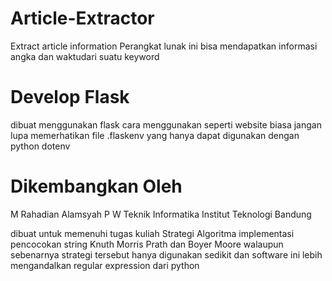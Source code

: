# Article-Extractor
Extract article information
Perangkat lunak ini bisa mendapatkan informasi angka dan waktudari suatu keyword

# Develop Flask
dibuat menggunakan flask
cara menggunakan seperti website biasa
jangan lupa memerhatikan file .flaskenv yang hanya dapat
digunakan dengan python dotenv


# Dikembangkan Oleh
M Rahadian Alamsyah P W
Teknik Informatika
Institut Teknologi Bandung

dibuat untuk memenuhi tugas kuliah Strategi Algoritma
implementasi pencocokan string Knuth Morris Prath dan Boyer Moore
walaupun sebenarnya strategi tersebut hanya digunakan sedikit
dan software ini lebih mengandalkan regular expression dari python
